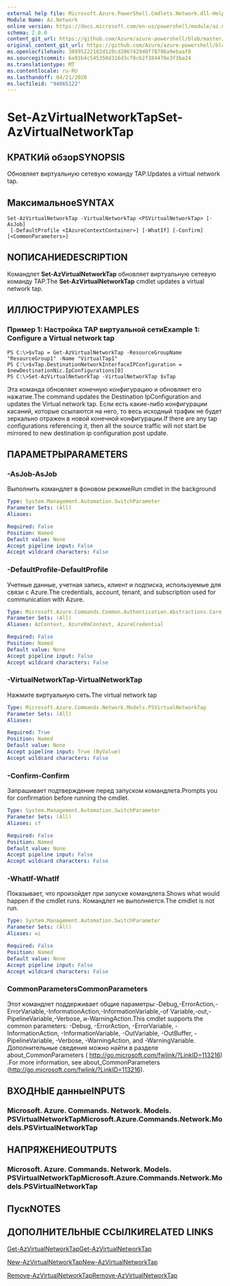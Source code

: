 ```yaml
---
external help file: Microsoft.Azure.PowerShell.Cmdlets.Network.dll-Help.xml
Module Name: Az.Network
online version: https://docs.microsoft.com/en-us/powershell/module/az.network/set-azvirtualnetworktap
schema: 2.0.0
content_git_url: https://github.com/Azure/azure-powershell/blob/master/src/Network/Network/help/Set-AzVirtualNetworkTap.md
original_content_git_url: https://github.com/Azure/azure-powershell/blob/master/src/Network/Network/help/Set-AzVirtualNetworkTap.md
ms.openlocfilehash: 38995222182d120cd2067429d0f78798a9ebaaf8
ms.sourcegitcommit: 6a91b4c545350d316d3cf8c62f384478e3f3ba24
ms.translationtype: MT
ms.contentlocale: ru-RU
ms.lasthandoff: 04/21/2020
ms.locfileid: "94065122"
---
```

# <span data-ttu-id="5593a-101">Set-AzVirtualNetworkTap</span><span class="sxs-lookup"><span data-stu-id="5593a-101">Set-AzVirtualNetworkTap</span></span>

## <span data-ttu-id="5593a-102">КРАТКИй обзор</span><span class="sxs-lookup"><span data-stu-id="5593a-102">SYNOPSIS</span></span>
<span data-ttu-id="5593a-103">Обновляет виртуальную сетевую команду TAP.</span><span class="sxs-lookup"><span data-stu-id="5593a-103">Updates a virtual network tap.</span></span>

## <span data-ttu-id="5593a-104">Максимальное</span><span class="sxs-lookup"><span data-stu-id="5593a-104">SYNTAX</span></span>

```
Set-AzVirtualNetworkTap -VirtualNetworkTap <PSVirtualNetworkTap> [-AsJob]
 [-DefaultProfile <IAzureContextContainer>] [-WhatIf] [-Confirm] [<CommonParameters>]
```

## <span data-ttu-id="5593a-105">NОПИСАНИЕ</span><span class="sxs-lookup"><span data-stu-id="5593a-105">DESCRIPTION</span></span>
<span data-ttu-id="5593a-106">Командлет **Set-AzVirtualNetworkTap** обновляет виртуальную сетевую команду TAP.</span><span class="sxs-lookup"><span data-stu-id="5593a-106">The **Set-AzVirtualNetworkTap** cmdlet updates a virtual network tap.</span></span>

## <span data-ttu-id="5593a-107">ИЛЛЮСТРИРУЮТ</span><span class="sxs-lookup"><span data-stu-id="5593a-107">EXAMPLES</span></span>

### <span data-ttu-id="5593a-108">Пример 1: Настройка TAP виртуальной сети</span><span class="sxs-lookup"><span data-stu-id="5593a-108">Example 1: Configure a Virtual network tap</span></span>
```
PS C:\>$vTap = Get-AzVirtualNetworkTap -ResourceGroupName "ResourceGroup1" -Name "VirtualTap1"
PS C:\>$vTap.DestinationNetworkInterfaceIPConfiguration = $newDestinationNic.IpConfigurations[0]
PS C:\>Set-AzVirtualNetworkTap -VirtualNetworkTap $vTap
```

<span data-ttu-id="5593a-109">Эта команда обновляет конечную конфигурацию и обновляет его нажатие.</span><span class="sxs-lookup"><span data-stu-id="5593a-109">The command updates the Destination IpConfiguration and updates the Virtual network tap.</span></span>
<span data-ttu-id="5593a-110">Если есть какие-либо конфигурации касаний, которые ссылаются на него, то весь исходный трафик не будет зеркально отражен в новой конечной конфигурации.</span><span class="sxs-lookup"><span data-stu-id="5593a-110">If there are any tap configurations referencing it, then all the source traffic will not start be mirrored to new destination ip configuration post update.</span></span>

## <span data-ttu-id="5593a-111">ПАРАМЕТРЫ</span><span class="sxs-lookup"><span data-stu-id="5593a-111">PARAMETERS</span></span>

### <span data-ttu-id="5593a-112">-AsJob</span><span class="sxs-lookup"><span data-stu-id="5593a-112">-AsJob</span></span>
<span data-ttu-id="5593a-113">Выполнить командлет в фоновом режиме</span><span class="sxs-lookup"><span data-stu-id="5593a-113">Run cmdlet in the background</span></span>

```yaml
Type: System.Management.Automation.SwitchParameter
Parameter Sets: (All)
Aliases:

Required: False
Position: Named
Default value: None
Accept pipeline input: False
Accept wildcard characters: False
```

### <span data-ttu-id="5593a-114">-DefaultProfile</span><span class="sxs-lookup"><span data-stu-id="5593a-114">-DefaultProfile</span></span>
<span data-ttu-id="5593a-115">Учетные данные, учетная запись, клиент и подписка, используемые для связи с Azure.</span><span class="sxs-lookup"><span data-stu-id="5593a-115">The credentials, account, tenant, and subscription used for communication with Azure.</span></span>

```yaml
Type: Microsoft.Azure.Commands.Common.Authentication.Abstractions.Core.IAzureContextContainer
Parameter Sets: (All)
Aliases: AzContext, AzureRmContext, AzureCredential

Required: False
Position: Named
Default value: None
Accept pipeline input: False
Accept wildcard characters: False
```

### <span data-ttu-id="5593a-116">-VirtualNetworkTap</span><span class="sxs-lookup"><span data-stu-id="5593a-116">-VirtualNetworkTap</span></span>
<span data-ttu-id="5593a-117">Нажмите виртуальную сеть.</span><span class="sxs-lookup"><span data-stu-id="5593a-117">The virtual network tap</span></span>

```yaml
Type: Microsoft.Azure.Commands.Network.Models.PSVirtualNetworkTap
Parameter Sets: (All)
Aliases:

Required: True
Position: Named
Default value: None
Accept pipeline input: True (ByValue)
Accept wildcard characters: False
```

### <span data-ttu-id="5593a-118">-Confirm</span><span class="sxs-lookup"><span data-stu-id="5593a-118">-Confirm</span></span>
<span data-ttu-id="5593a-119">Запрашивает подтверждение перед запуском командлета.</span><span class="sxs-lookup"><span data-stu-id="5593a-119">Prompts you for confirmation before running the cmdlet.</span></span>

```yaml
Type: System.Management.Automation.SwitchParameter
Parameter Sets: (All)
Aliases: cf

Required: False
Position: Named
Default value: None
Accept pipeline input: False
Accept wildcard characters: False
```

### <span data-ttu-id="5593a-120">-WhatIf</span><span class="sxs-lookup"><span data-stu-id="5593a-120">-WhatIf</span></span>
<span data-ttu-id="5593a-121">Показывает, что произойдет при запуске командлета.</span><span class="sxs-lookup"><span data-stu-id="5593a-121">Shows what would happen if the cmdlet runs.</span></span>
<span data-ttu-id="5593a-122">Командлет не выполняется.</span><span class="sxs-lookup"><span data-stu-id="5593a-122">The cmdlet is not run.</span></span>

```yaml
Type: System.Management.Automation.SwitchParameter
Parameter Sets: (All)
Aliases: wi

Required: False
Position: Named
Default value: None
Accept pipeline input: False
Accept wildcard characters: False
```

### <span data-ttu-id="5593a-123">CommonParameters</span><span class="sxs-lookup"><span data-stu-id="5593a-123">CommonParameters</span></span>
<span data-ttu-id="5593a-124">Этот командлет поддерживает общие параметры:-Debug,-ErrorAction,-ErrorVariable,-InformationAction,-InformationVariable,-of Variable,-out,-PipelineVariable,-Verbose, и-WarningAction.</span><span class="sxs-lookup"><span data-stu-id="5593a-124">This cmdlet supports the common parameters: -Debug, -ErrorAction, -ErrorVariable, -InformationAction, -InformationVariable, -OutVariable, -OutBuffer, -PipelineVariable, -Verbose, -WarningAction, and -WarningVariable.</span></span> <span data-ttu-id="5593a-125">Дополнительные сведения можно найти в разделе about_CommonParameters ( http://go.microsoft.com/fwlink/?LinkID=113216) .</span><span class="sxs-lookup"><span data-stu-id="5593a-125">For more information, see about_CommonParameters (http://go.microsoft.com/fwlink/?LinkID=113216).</span></span>

## <span data-ttu-id="5593a-126">ВХОДНЫЕ данные</span><span class="sxs-lookup"><span data-stu-id="5593a-126">INPUTS</span></span>

### <span data-ttu-id="5593a-127">Microsoft. Azure. Commands. Network. Models. PSVirtualNetworkTap</span><span class="sxs-lookup"><span data-stu-id="5593a-127">Microsoft.Azure.Commands.Network.Models.PSVirtualNetworkTap</span></span>

## <span data-ttu-id="5593a-128">НАПРЯЖЕНИЕ</span><span class="sxs-lookup"><span data-stu-id="5593a-128">OUTPUTS</span></span>

### <span data-ttu-id="5593a-129">Microsoft. Azure. Commands. Network. Models. PSVirtualNetworkTap</span><span class="sxs-lookup"><span data-stu-id="5593a-129">Microsoft.Azure.Commands.Network.Models.PSVirtualNetworkTap</span></span>

## <span data-ttu-id="5593a-130">Пуск</span><span class="sxs-lookup"><span data-stu-id="5593a-130">NOTES</span></span>

## <span data-ttu-id="5593a-131">ДОПОЛНИТЕЛЬНЫЕ ССЫЛКИ</span><span class="sxs-lookup"><span data-stu-id="5593a-131">RELATED LINKS</span></span>

[<span data-ttu-id="5593a-132">Get-AzVirtualNetworkTap</span><span class="sxs-lookup"><span data-stu-id="5593a-132">Get-AzVirtualNetworkTap</span></span>](./Get-AzVirtualNetworkTap.md)

[<span data-ttu-id="5593a-133">New-AzVirtualNetworkTap</span><span class="sxs-lookup"><span data-stu-id="5593a-133">New-AzVirtualNetworkTap</span></span>](./New-AzVirtualNetworkTap.md)

[<span data-ttu-id="5593a-134">Remove-AzVirtualNetworkTap</span><span class="sxs-lookup"><span data-stu-id="5593a-134">Remove-AzVirtualNetworkTap</span></span>](./Remove-AzVirtualNetworkTap.md)
